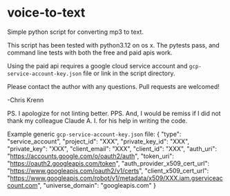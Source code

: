 # voice-to-text

Simple python script for converting mp3 to text.

This script has been tested with python3.12 on os x. The pytests pass, and command line tests with both the free and paid apis work.

Using the paid api requires a google cloud service account and `gcp-service-account-key.json` file or link in the script directory.

Please contact the author with any questions. Pull requests are welcomed!

-Chris Krenn

PS. I apologize for not linting better.
PPS. And, I would be remiss if I did not thank my colleague Claude A. I. for his help in writing the code.

Example generic `gcp-service-account-key.json` file:
{
  "type": "service_account",
  "project_id": "XXX",
  "private_key_id": "XXX",
  "private_key": "XXX",
  "client_email": "XXX",
  "client_id": "XXX",
  "auth_uri": "https://accounts.google.com/o/oauth2/auth",
  "token_uri": "https://oauth2.googleapis.com/token",
  "auth_provider_x509_cert_url": "https://www.googleapis.com/oauth2/v1/certs",
  "client_x509_cert_url": "https://www.googleapis.com/robot/v1/metadata/x509/XXX.iam.gserviceaccount.com",
  "universe_domain": "googleapis.com"
}
